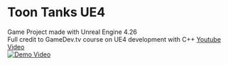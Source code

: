 # Toon Tanks UE4

Game Project made with Unreal Engine 4.26<br/>
Full credit to GameDev.tv course on UE4 development with C++
[Youtube Video](https://www.youtube.com/watch?v=U5canFTyt8c)<br/>
[![Demo Video](https://i.ibb.co/vcc362P/U5can-FTyt8chd.jpg)](https://www.youtube.com/watch?v=U5canFTyt8c)
